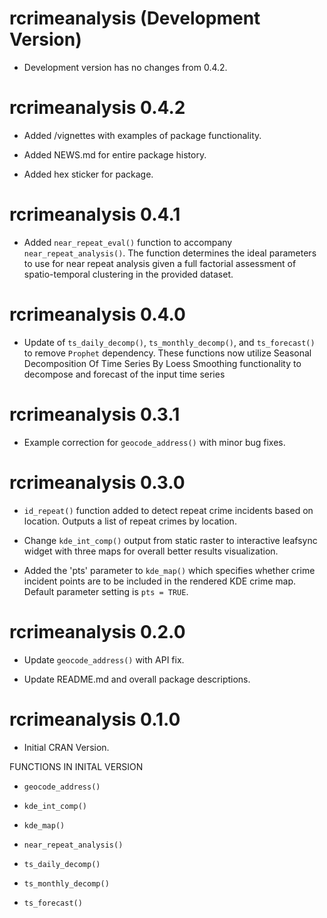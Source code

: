 # rcrimeanalysis (Development Version)

* Development version has no changes from 0.4.2.

# rcrimeanalysis 0.4.2

* Added /vignettes with examples of package functionality.

* Added NEWS.md for entire package history.

* Added hex sticker for package.

# rcrimeanalysis 0.4.1

* Added `near_repeat_eval()` function to accompany `near_repeat_analysis()`. The function determines the ideal parameters to use for near repeat analysis given a full factorial assessment of spatio-temporal clustering in the provided dataset.

# rcrimeanalysis 0.4.0

* Update of `ts_daily_decomp()`, `ts_monthly_decomp()`, and `ts_forecast()` to remove `Prophet` dependency. These functions now utilize Seasonal Decomposition Of Time Series By Loess Smoothing functionality to decompose and forecast of the input time series

# rcrimeanalysis 0.3.1

* Example correction for `geocode_address()` with minor bug fixes.

# rcrimeanalysis 0.3.0

* `id_repeat()` function added to detect repeat crime incidents based on location. Outputs a list of repeat crimes by location.

* Change `kde_int_comp()` output from static raster to interactive leafsync widget with three maps for overall better results visualization. 

* Added the 'pts' parameter to `kde_map()` which specifies whether crime incident points are to be included in the rendered KDE crime map. Default parameter setting is `pts = TRUE`.

# rcrimeanalysis 0.2.0

* Update `geocode_address()` with API fix.

* Update README.md and overall package descriptions.

# rcrimeanalysis 0.1.0

* Initial CRAN Version. 

FUNCTIONS IN INITAL VERSION

* `geocode_address()`

* `kde_int_comp()`

* `kde_map()`

* `near_repeat_analysis()`

* `ts_daily_decomp()`

* `ts_monthly_decomp()`

* `ts_forecast()`
